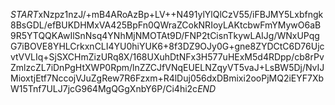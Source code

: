 $START$xNzpz1nzJ/+mB4ARoAzBp+LV++N491ylYlQlCzV55/iFBJMY5Lxbfngk8BsGDL/efBUKDHMxVA425BpFn0QWraZCokNRIoyLAKtcbwFmYMywO6aB9R5YTQQKAwIlSnNsq4YNhMjNMOTAt9D/FNP2tCisnTkywLAIJg/WNxUPqgG7iBOVE8YHLCrkxnCLI4YU0hiYUK6+8f3DZ9OJy0G+gne8ZYDCtC6D76UjcvtVVLIq+SjSXCHmZizURq8X/168UXuhDtNFx3H577uHExM5d4RDpp/cb8rPvZmlzcZL7iDnPgHtXWP0Rpm/lnZZCJfVNqEUELNZqyVT5vaJ+LsBW5Dj/NvIJMioxtjEtf7NccojVJuZgRew7R6Fzxm+R4lDuj056dxDBmixi2ooPjMQ2iEYF7XbW15Tnf7ULJ7jcG964MgQGgXnbY6P/Ci4hi2c$END$